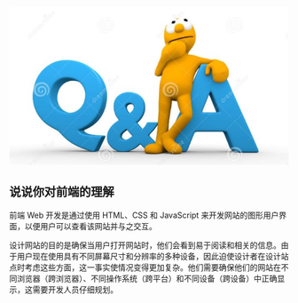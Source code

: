 ![web](../images/qa.jpg)

## 说说你对前端的理解

前端 Web 开发是通过使用 HTML、CSS 和 JavaScript 来开发网站的图形用户界面，以便用户可以查看该网站并与之交互。

设计网站的目的是确保当用户打开网站时，他们会看到易于阅读和相关的信息。由于用户现在使用具有不同屏幕尺寸和分辨率的多种设备，因此迫使设计者在设计站点时考虑这些方面，这一事实使情况变得更加复杂。他们需要确保他们的网站在不同浏览器（跨浏览器）、不同操作系统（跨平台）和不同设备（跨设备）中正确显示，这需要开发人员仔细规划。
